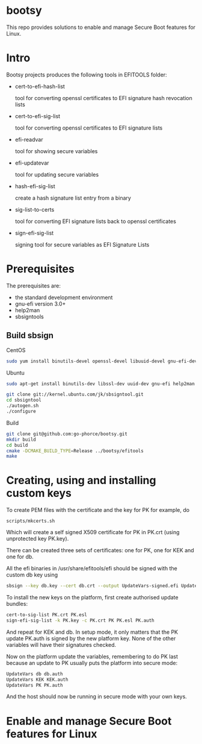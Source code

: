 # bootsy

This repo provides solutions to enable and manage Secure Boot features for Linux.

# Intro

Bootsy projects produces the following tools in EFITOOLS folder:

- cert-to-efi-hash-list

    tool for converting openssl certificates to EFI signature hash revocation lists
- cert-to-efi-sig-list

    tool for converting openssl certificates to EFI signature lists
- efi-readvar

    tool for showing secure variables
- efi-updatevar

    tool for updating secure variables
- hash-efi-sig-list
    
    create a hash signature list entry from a binary
- sig-list-to-certs
    
    tool for converting EFI signature lists back to openssl certificates
- sign-efi-sig-list

    signing tool for secure variables as EFI Signature Lists

# Prerequisites

The prerequisites are:
- the standard development environment
- gnu-efi version 3.0+
- help2man 
- sbsigntools

## Build sbsign

CentOS

```.sh
sudo yum install binutils-devel openssl-devel libuuid-devel gnu-efi-devel help2man -y
```

Ubuntu

```.sh
sudo apt-get install binutils-dev libssl-dev uuid-dev gnu-efi help2man

```

```.sh
git clone git://kernel.ubuntu.com/jk/sbsigntool.git
cd sbsigntool
./autogen.sh
./configure
```

Build

```.sh
git clone git@github.com:go-phorce/bootsy.git
mkdir build
cd build
cmake -DCMAKE_BUILD_TYPE=Release ../bootsy/efitools
make
```


Creating, using and installing custom keys
============================================

To create PEM files with the certificate and the key for PK for example, do

```
scripts/mkcerts.sh
```

Which will create a self signed X509 certificate for PK in PK.crt (using unprotected key PK.key).

There can be created three sets of certificates: one for PK, one for KEK and one for db.

All the efi binaries in /usr/share/efitools/efi should be signed with the custom db key using

```.sh
sbsign --key db.key --cert db.crt --output UpdateVars-signed.efi UpdateVars.efi
```

To install the new keys on the platform, first create authorised update bundles:

```.sh
cert-to-sig-list PK.crt PK.esl
sign-efi-sig-list -k PK.key -c PK.crt PK PK.esl PK.auth
```

And repeat for KEK and db.  In setup mode, it only matters that the PK update PK.auth is signed by the new platform key.  None of the other variables will have their signatures checked.

Now on the platform update the variables, remembering to do PK last because an update to PK usually puts the platform into secure mode:

```.sh
UpdateVars db db.auth
UpdateVars KEK KEK.auth
UpdateVars PK PK.auth
```

And the host should now be running in secure mode with your own keys.

Enable and manage Secure Boot features for Linux
=======
